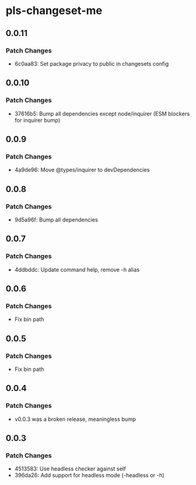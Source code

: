 # pls-changeset-me

## 0.0.11

### Patch Changes

- 6c0aa83: Set package privacy to public in changesets config

## 0.0.10

### Patch Changes

- 37616b5: Bump all dependencies except node/inquirer (ESM blockers for inquirer bump)

## 0.0.9

### Patch Changes

- 4a9de96: Move @types/inquirer to devDependencies

## 0.0.8

### Patch Changes

- 9d5a96f: Bump all dependencies

## 0.0.7

### Patch Changes

- 4ddbddc: Update command help, remove -h alias

## 0.0.6

### Patch Changes

- Fix bin path

## 0.0.5

### Patch Changes

- Fix bin path

## 0.0.4

### Patch Changes

- v0.0.3 was a broken release, meaningless bump

## 0.0.3

### Patch Changes

- 4513583: Use headless checker against self
- 396da26: Add support for headless mode (-headless or -h)

